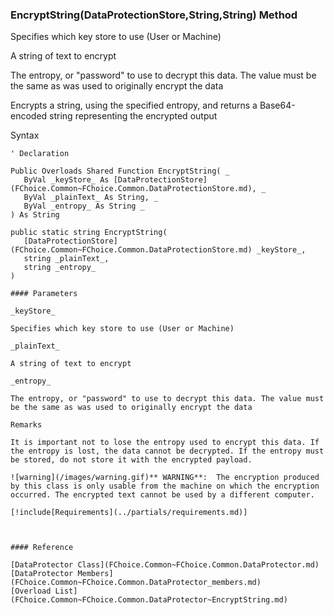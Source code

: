 ﻿### EncryptString(DataProtectionStore,String,String) Method

Specifies which key store to use (User or Machine)

A string of text to encrypt

The entropy, or "password" to use to decrypt this data. The value must be the same as was used to originally encrypt the data

Encrypts a string, using the specified entropy, and returns a Base64-encoded string representing the encrypted output

Syntax

```vbnet
' Declaration

Public Overloads Shared Function EncryptString( _
   ByVal _keyStore_ As [DataProtectionStore](FChoice.Common~FChoice.Common.DataProtectionStore.md), _
   ByVal _plainText_ As String, _
   ByVal _entropy_ As String _
) As String

public static string EncryptString( 
   [DataProtectionStore](FChoice.Common~FChoice.Common.DataProtectionStore.md) _keyStore_,
   string _plainText_,
   string _entropy_
)

#### Parameters

_keyStore_

Specifies which key store to use (User or Machine)

_plainText_

A string of text to encrypt

_entropy_

The entropy, or "password" to use to decrypt this data. The value must be the same as was used to originally encrypt the data

Remarks

It is important not to lose the entropy used to encrypt this data. If the entropy is lost, the data cannot be decrypted. If the entropy must be stored, do not store it with the encrypted payload.

![warning](/images/warning.gif)** WARNING**:  The encryption produced by this class is only usable from the machine on which the encryption occurred. The encrypted text cannot be used by a different computer.

[!include[Requirements](../partials/requirements.md)]



#### Reference

[DataProtector Class](FChoice.Common~FChoice.Common.DataProtector.md)  
[DataProtector Members](FChoice.Common~FChoice.Common.DataProtector_members.md)  
[Overload List](FChoice.Common~FChoice.Common.DataProtector~EncryptString.md)